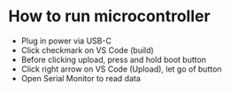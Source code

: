 # How to run microcontroller

- Plug in power via USB-C
- Click checkmark on VS Code (build)
- Before clicking upload, press and hold boot button
- Click right arrow on VS Code (Upload), let go of button
- Open Serial Monitor to read data
